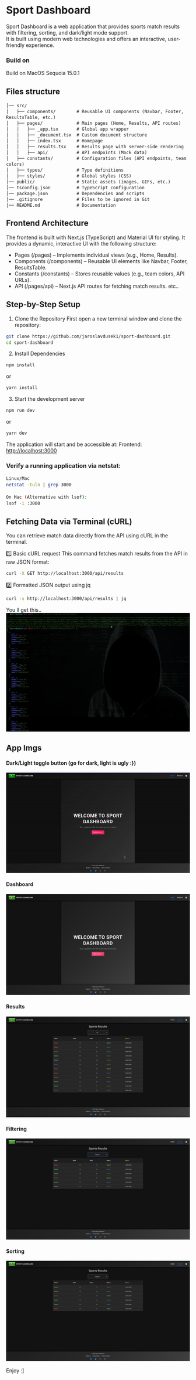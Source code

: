 # Sport Dashboard
Sport Dashboard is a web application that provides sports match results with filtering, sorting, and dark/light mode support.  
It is built using modern web technologies and offers an interactive, user-friendly experience.

### Build on
Build on MacOS Sequoia 15.0.1

## Files structure
```sport-dashboard/
│── src/
│   ├── components/        # Reusable UI components (Navbar, Footer, ResultsTable, etc.)
│   ├── pages/             # Main pages (Home, Results, API routes)
│   │   ├── _app.tsx       # Global app wrapper
│   │   ├── _document.tsx  # Custom document structure
│   │   ├── index.tsx      # Homepage
│   │   ├── results.tsx    # Results page with server-side rendering
│   │   ├── api/           # API endpoints (Mock data)
│   ├── constants/         # Configuration files (API endpoints, team colors)
│   ├── types/             # Type definitions
│   ├── styles/            # Global styles (CSS)
│── public/                # Static assets (images, GIFs, etc.)
│── tsconfig.json          # TypeScript configuration
│── package.json           # Dependencies and scripts
│── .gitignore             # Files to be ignored in Git
│── README.md              # Documentation
```

## Frontend Architecture
The frontend is built with Next.js (TypeScript) and Material UI for styling. It provides a dynamic, interactive UI with the following structure:

- Pages (/pages) – Implements individual views (e.g., Home, Results).
- Components (/components) – Reusable UI elements like Navbar, Footer, ResultsTable.
- Constants (/constants) – Stores reusable values (e.g., team colors, API URLs).
- API (/pages/api) – Next.js API routes for fetching match results.
etc..

## Step-by-Step Setup

1. Clone the Repository
First open a new terminal window and clone the repository:
```bash
git clone https://github.com/jaroslavdusek1/sport-dashboard.git
cd sport-dashboard
```

2. Install Dependencies
```bash
npm install
```
or
```bash
yarn install
```

3. Start the development server
```bash
npm run dev
```
or
```bash
yarn dev
```

The application will start and be accessible at:
Frontend: [http://localhost:3000](http://localhost:3000)  

### Verify a running application via netstat:
```bash
Linux/Mac
netstat -tuln | grep 3000

On Mac (Alternative with lsof):
lsof -i :3000
```
## Fetching Data via Terminal (cURL)
You can retrieve match data directly from the API using cURL in the terminal.

1️⃣ Basic cURL request
This command fetches match results from the API in raw JSON format:
```bash
curl -X GET http://localhost:3000/api/results
```
2️⃣ Formatted JSON output using jq
```bash
curl -s http://localhost:3000/api/results | jq
```

You ll get this..
![curls](public/curls.png)

## App Imgs
#### Dark/Light toggle button (go for dark, light is ugly :})
<p align="center">
  <img src="public/light_dark.gif" width="1000" alt="Dark/Light Mode Toggle">
</p>

#### Dashboard
![Home Page](public/home.png)

#### Results
![Home Page](public/results.png)

#### Filtering
![Home Page](public/filtering.png)

#### Sorting
![Home Page](public/sorting.png)


Enjoy :]
